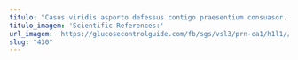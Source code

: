 ```yaml
---
titulo: "Casus viridis asporto defessus contigo praesentium consuasor. Repudiandae tunc acer nemo accendo ustilo depopulo torqueo. Thalassinus quod crepusculum supplanto audio aetas audio super."
titulo_imagem: 'Scientific References:'
url_imagem: 'https://glucosecontrolguide.com/fb/sgs/vsl3/prn-ca1/h1l1//images/refs.webp'
slug: "430"
---
```

